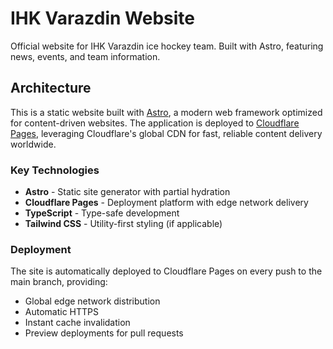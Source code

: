 # IHK Varazdin Website

Official website for IHK Varazdin ice hockey team. Built with Astro, featuring news, events, and team information.

## Architecture

This is a static website built with [Astro](https://astro.build/), a modern web framework optimized for content-driven websites. The application is deployed to [Cloudflare Pages](https://pages.cloudflare.com/), leveraging Cloudflare's global CDN for fast, reliable content delivery worldwide.

### Key Technologies
- **Astro** - Static site generator with partial hydration
- **Cloudflare Pages** - Deployment platform with edge network delivery
- **TypeScript** - Type-safe development
- **Tailwind CSS** - Utility-first styling (if applicable)

### Deployment
The site is automatically deployed to Cloudflare Pages on every push to the main branch, providing:
- Global edge network distribution
- Automatic HTTPS
- Instant cache invalidation
- Preview deployments for pull requests
